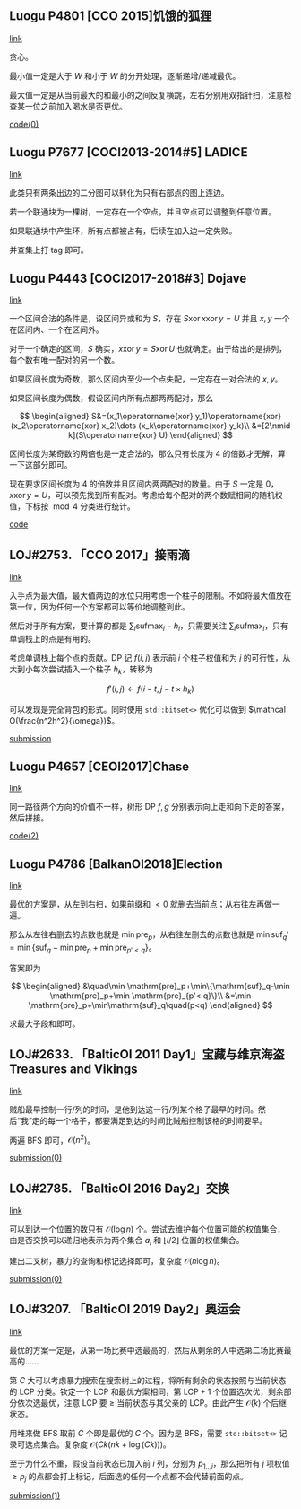 
## Luogu P4801 [CCO 2015]饥饿的狐狸

[link](https://www.luogu.com.cn/problem/P4801)

贪心。

最小值一定是大于 $W$ 和小于 $W$ 的分开处理，逐渐递增/递减最优。

最大值一定是从当前最大的和最小的之间反复横跳，左右分别用双指针扫，注意检查某一位之前加入喝水是否更优。

[code(0)](https://gitee.com/renamoe/pastebin/blob/master/LuoguP4801.cpp)

## Luogu P7677 \[COCI2013-2014#5\] LADICE

[link](https://www.luogu.com.cn/problem/P7677)

此类只有两条出边的二分图可以转化为只有右部点的图上连边。

若一个联通块为一棵树，一定存在一个空点，并且空点可以调整到任意位置。

如果联通块中产生环，所有点都被占有，后续在加入边一定失败。

并查集上打 tag 即可。

## Luogu P4443 \[COCI2017-2018#3\] Dojave

[link](https://www.luogu.com.cn/problem/P4443)

一个区间合法的条件是，设区间异或和为 $S$，存在 $S\operatorname{xor} x\operatorname{xor} y=U$ 并且 $x,y$ 一个在区间内、一个在区间外。

对于一个确定的区间，$S$ 确实，$x\operatorname{xor} y=S\operatorname{xor} U$ 也就确定。由于给出的是排列，每个数有唯一配对的另一个数。

如果区间长度为奇数，那么区间内至少一个点失配，一定存在一对合法的 $x,y$。

如果区间长度为偶数，假设区间内所有点都两两配对，那么 

$$
\begin{aligned}
S&=(x_1\operatorname{xor} y_1)\operatorname{xor} (x_2\operatorname{xor} x_2)\dots (x_k\operatorname{xor} y_k)\\
&=[2\nmid k](S\operatorname{xor} U)
\end{aligned}
$$

区间长度为某奇数的两倍也是一定合法的，那么只有长度为 $4$ 的倍数才无解，算一下这部分即可。

现在要求区间长度为 $4$ 的倍数并且区间内两两配对的数量。由于 $S$ 一定是 $0$，$x\operatorname{xor} y=U$，可以预先找到所有配对。考虑给每个配对的两个数赋相同的随机权值，下标按 $\bmod 4$ 分类进行统计。

[code](https://gitee.com/renamoe/pastebin/blob/master/LuoguP4443.cpp)

## LOJ#2753. 「CCO 2017」接雨滴

[link](https://loj.ac/p/2753)

入手点为最大值，最大值两边的水位只用考虑一个柱子的限制。不如将最大值放在第一位，因为任何一个方案都可以等价地调整到此。

然后对于所有方案，要计算的都是 $\sum_i \mathrm{sufmax}_i-h_i$，只需要关注 $\sum_i \mathrm{sufmax}_i$，只有单调栈上的点是有用的。

考虑单调栈上每个点的贡献。DP 记 $f(i,j)$ 表示前 $i$ 个柱子权值和为 $j$ 的可行性，从大到小每次尝试插入一个柱子 $h_k$，转移为

$$
f'(i,j)\gets f(i-t,j-t\times h_k)
$$

可以发现是完全背包的形式。同时使用 $\texttt{std::bitset<>}$ 优化可以做到 $\mathcal O(\frac{n^2h^2}{\omega})$。

[submission](https://loj.ac/s/1285084)

## Luogu P4657 \[CEOI2017\]Chase

[link](https://www.luogu.com.cn/problem/P4657)

同一路径两个方向的价值不一样，树形 DP $f,g$ 分别表示向上走和向下走的答案，然后拼接。

[code(2)](https://gitee.com/renamoe/pastebin/blob/master/LuoguP4657.cpp)

## Luogu P4786 \[BalkanOI2018\]Election

[link](https://www.luogu.com.cn/problem/P4786)

最优的方案是，从左到右扫，如果前缀和 $< 0$ 就删去当前点；从右往左再做一遍。

那么从左往右删去的点数也就是 $\min \mathrm{pre}_p$，从右往左删去的点数也就是 $\min \mathrm{suf}_q'=\min\{\mathrm{suf}_q-\min \mathrm{pre}_p+\min \mathrm{pre}_{p'< q}\}$。

答案即为

$$
\begin{aligned}
&\quad\min \mathrm{pre}_p+\min\{\mathrm{suf}_q-\min \mathrm{pre}_p+\min \mathrm{pre}_{p'< q}\}\\
&=\min \mathrm{pre}_p+\min\mathrm{suf}_q\quad(p<q)
\end{aligned}
$$

求最大子段和即可。

## LOJ#2633. 「BalticOI 2011 Day1」宝藏与维京海盗 Treasures and Vikings

[link](https://loj.ac/p/2633)

贼船最早控制一行/列的时间，是他到达这一行/列某个格子最早的时间。然后“我”走的每一个格子，都要满足到达的时间比贼船控制该格的时间要早。

两遍 BFS 即可，$\mathcal O(n^2)$。

[submission(0)](https://loj.ac/s/1306664)

## LOJ#2785. 「BalticOI 2016 Day2」交换

[link](https://loj.ac/p/2785)

可以到达一个位置的数只有 $\mathcal O(\log n)$ 个。尝试去维护每个位置可能的权值集合，由是否交换可以递归地表示为两个集合 $a_i$ 和 $\lfloor i/2\rfloor$ 位置的权值集合。

建出二叉树，暴力的查询和标记选择即可，复杂度 $\mathcal O(n\log n)$。

[submission(0)](https://loj.ac/s/1307031)

## LOJ#3207. 「BalticOI 2019 Day2」奥运会

[link](https://loj.ac/p/3207)

最优的方案一定是，从第一场比赛中选最高的，然后从剩余的人中选第二场比赛最高的……

第 $C$ 大可以考虑暴力搜索在搜索树上的过程，将所有剩余的状态按照与当前状态的 $\mathrm{LCP}$ 分类。钦定一个 $\mathrm{LCP}$ 和最优方案相同，第 $\mathrm{LCP}+1$ 个位置选次优，剩余部分依次选最优，注意 $\mathrm{LCP}$ 要 $\ge$ 当前状态与其父亲的 $\mathrm{LCP}$。由此产生 $\mathcal O(k)$ 个后继状态。

用堆来做 BFS 取前 $C$ 个即是最优的 $C$ 个。因为是 BFS，需要 $\texttt{std::bitset<>}$ 记录可选点集合。复杂度 $\mathcal O(Ck(nk+\log(Ck)))$。

至于为什么不重，假设当前状态已加入前 $i$ 列，分别为 $p_{1\dots i}$，那么把所有 $j$ 项权值 $\ge p_j$ 的点都会打上标记，后面选的任何一个点都不会代替前面的点。

[submission(1)](https://loj.ac/s/1307697)


